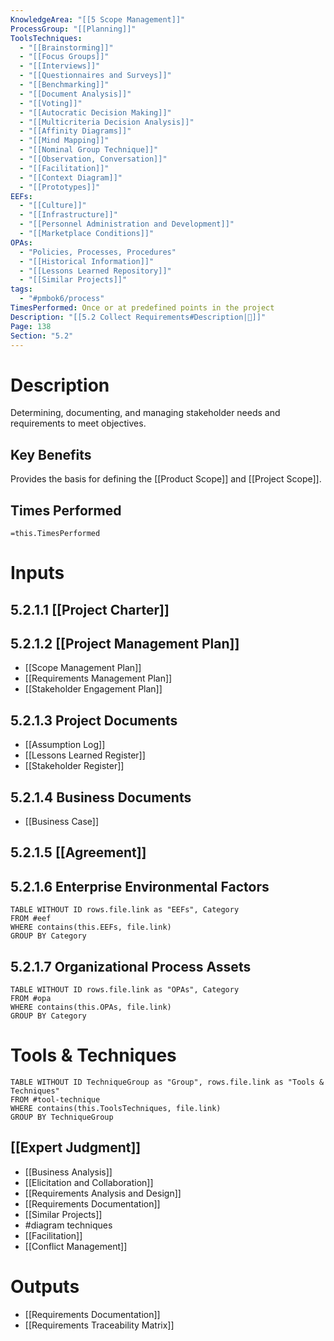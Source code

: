 ```yaml
---
KnowledgeArea: "[[5 Scope Management]]"
ProcessGroup: "[[Planning]]"
ToolsTechniques:
  - "[[Brainstorming]]"
  - "[[Focus Groups]]"
  - "[[Interviews]]"
  - "[[Questionnaires and Surveys]]"
  - "[[Benchmarking]]"
  - "[[Document Analysis]]"
  - "[[Voting]]"
  - "[[Autocratic Decision Making]]"
  - "[[Multicriteria Decision Analysis]]"
  - "[[Affinity Diagrams]]"
  - "[[Mind Mapping]]"
  - "[[Nominal Group Technique]]"
  - "[[Observation, Conversation]]"
  - "[[Facilitation]]"
  - "[[Context Diagram]]"
  - "[[Prototypes]]"
EEFs:
  - "[[Culture]]"
  - "[[Infrastructure]]"
  - "[[Personnel Administration and Development]]"
  - "[[Marketplace Conditions]]"
OPAs:
  - "Policies, Processes, Procedures"
  - "[[Historical Information]]"
  - "[[Lessons Learned Repository]]"
  - "[[Similar Projects]]"
tags:
  - "#pmbok6/process"
TimesPerformed: Once or at predefined points in the project
Description: "[[5.2 Collect Requirements#Description|📝]]"
Page: 138
Section: "5.2"
---
```

# Description
Determining, documenting, and managing stakeholder needs and requirements to meet objectives.
## Key Benefits
Provides the basis for defining the [[Product Scope]] and [[Project Scope]].
## Times Performed
`=this.TimesPerformed`
# Inputs
## 5.2.1.1 [[Project Charter]]
## 5.2.1.2 [[Project Management Plan]]
- [[Scope Management Plan]]
- [[Requirements Management Plan]]
- [[Stakeholder Engagement Plan]]
## 5.2.1.3 Project Documents
- [[Assumption Log]]
- [[Lessons Learned Register]]
- [[Stakeholder Register]]
## 5.2.1.4 Business Documents
- [[Business Case]]
## 5.2.1.5 [[Agreement]]

## 5.2.1.6 Enterprise Environmental Factors
```dataview
TABLE WITHOUT ID rows.file.link as "EEFs", Category
FROM #eef
WHERE contains(this.EEFs, file.link)
GROUP BY Category
```
## 5.2.1.7 Organizational Process Assets
```dataview
TABLE WITHOUT ID rows.file.link as "OPAs", Category
FROM #opa
WHERE contains(this.OPAs, file.link)
GROUP BY Category
```
# Tools & Techniques
```dataview
TABLE WITHOUT ID TechniqueGroup as "Group", rows.file.link as "Tools & Techniques"
FROM #tool-technique
WHERE contains(this.ToolsTechniques, file.link)
GROUP BY TechniqueGroup
```
## [[Expert Judgment]]
- [[Business Analysis]]
- [[Elicitation and Collaboration]]
- [[Requirements Analysis and Design]]
- [[Requirements Documentation]]
- [[Similar Projects]]
- #diagram techniques
- [[Facilitation]]
- [[Conflict Management]]
# Outputs
- [[Requirements Documentation]]
- [[Requirements Traceability Matrix]]
